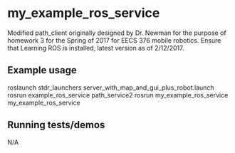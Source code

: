 # my_example_ros_service
Modified path_client originally designed by Dr. Newman for the purpose of homework 3 for the Spring of 2017 for EECS 376 mobile robotics. Ensure that Learning ROS is installed, latest version as of 2/12/2017. 

## Example usage
roslaunch stdr_launchers server_with_map_and_gui_plus_robot.launch 
rosrun example_ros_service path_service2
rosrun my_example_ros_service my_example_ros_service

## Running tests/demos
N/A   
